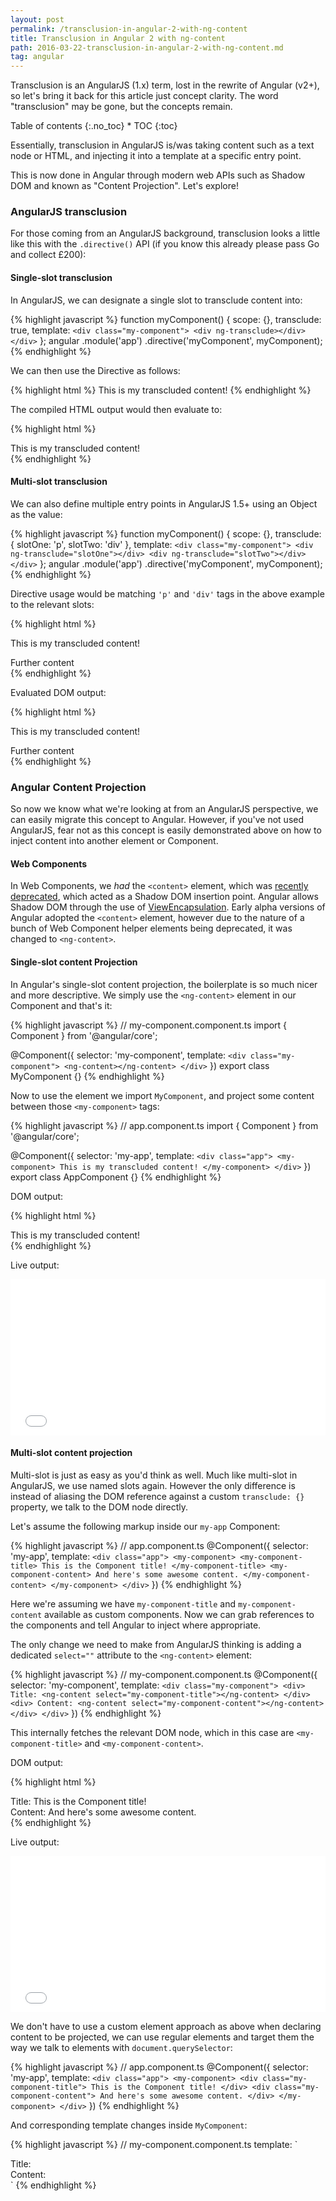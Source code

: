 ```yaml
---
layout: post
permalink: /transclusion-in-angular-2-with-ng-content
title: Transclusion in Angular 2 with ng-content
path: 2016-03-22-transclusion-in-angular-2-with-ng-content.md
tag: angular
---
```


Transclusion is an AngularJS (1.x) term, lost in the rewrite of Angular (v2+), so let's bring it back for this article just concept clarity. The word "transclusion" may be gone, but the concepts remain.

<div class="toc" markdown="1">
<span class="gamma">Table of contents</span>
{:.no_toc}
* TOC
{:toc}
</div>

Essentially, transclusion in AngularJS is/was taking content such as a text node or HTML, and injecting it into a template at a specific entry point.

This is now done in Angular through modern web APIs such as Shadow DOM and known as "Content Projection". Let's explore!

### AngularJS transclusion

For those coming from an AngularJS background, transclusion looks a little like this with the `.directive()` API (if you know this already please pass Go and collect £200):

#### Single-slot transclusion

In AngularJS, we can designate a single slot to transclude content into:

{% highlight javascript %}
function myComponent() {
  scope: {},
  transclude: true,
  template: `
    <div class="my-component">
      <div ng-transclude></div>
    </div>
  `
};
angular
  .module('app')
  .directive('myComponent', myComponent);
{% endhighlight %}

We can then use the Directive as follows:

{% highlight html %}
<my-component>
  This is my transcluded content!
</my-component>
{% endhighlight %}

The compiled HTML output would then evaluate to:

{% highlight html %}
<my-component>
  <div class="my-component">
    <div ng-transclude>
      This is my transcluded content!
    </div>
  </div>
</my-component>
{% endhighlight %}

#### Multi-slot transclusion

We can also define multiple entry points in AngularJS 1.5+ using an Object as the value:

{% highlight javascript %}
function myComponent() {
  scope: {},
  transclude: {
    slotOne: 'p',
    slotTwo: 'div'
  },
  template: `
    <div class="my-component">
      <div ng-transclude="slotOne"></div>
      <div ng-transclude="slotTwo"></div>
    </div>
  `
};
angular
  .module('app')
  .directive('myComponent', myComponent);
{% endhighlight %}

Directive usage would be matching `'p'` and `'div'` tags in the above example to the relevant slots:

{% highlight html %}
<my-component>
  <p>
    This is my transcluded content!
  </p>
  <div>
    Further content
  </div>
</my-component>
{% endhighlight %}

Evaluated DOM output:

{% highlight html %}
<my-component>
  <div class="my-component">
    <div ng-transclude="slotOne">
      <p>
        This is my transcluded content!
      </p>
    </div>
    <div ng-transclude="slotTwo">
      <div>
        Further content
      </div>
    </div>
  </div>
</my-component>
{% endhighlight %}

### Angular Content Projection

So now we know what we're looking at from an AngularJS perspective, we can easily migrate this concept to Angular. However, if you've not used AngularJS, fear not as this concept is easily demonstrated above on how to inject content into another element or Component.

#### Web Components <content>

In Web Components, we _had_ the `<content>` element, which was [recently deprecated](https://developer.mozilla.org/en-US/docs/Web/HTML/Element/content), which acted as a Shadow DOM insertion point. Angular allows Shadow DOM through the use of [ViewEncapsulation](/emulated-native-shadow-dom-angular-2-view-encapsulation). Early alpha versions of Angular adopted the `<content>` element, however due to the nature of a bunch of Web Component helper elements being deprecated, it was changed to `<ng-content>`.

#### Single-slot content Projection

In Angular's single-slot content projection, the boilerplate is so much nicer and more descriptive. We simply use the `<ng-content>` element in our Component and that's it:

{% highlight javascript %}
// my-component.component.ts
import { Component } from '@angular/core';

@Component({
  selector: 'my-component',
  template: `
    <div class="my-component">
      <ng-content></ng-content>
    </div>
  `
})
export class MyComponent {}
{% endhighlight %}

Now to use the element we import `MyComponent`, and project some content between those `<my-component>` tags:

{% highlight javascript %}
// app.component.ts
import { Component } from '@angular/core';

@Component({
  selector: 'my-app',
  template: `
    <div class="app">
      <my-component>
        This is my transcluded content!
      </my-component>
    </div>
  `
})
export class AppComponent {}
{% endhighlight %}

DOM output:

{% highlight html %}
<div class="app">
  <my-component>
    <div class="my-component">
      This is my transcluded content!
    </div>
  </my-component>
</div>
{% endhighlight %}

Live output:

<iframe src="//embed.plnkr.co/TCusCR4NHGbJy9gBN7ZV?deferRun" frameborder="0" border="0" cellspacing="0" cellpadding="0" width="100%" height="250"></iframe>

#### Multi-slot content projection

Multi-slot is just as easy as you'd think as well. Much like multi-slot in AngularJS, we use named slots again. However the only difference is instead of aliasing the DOM reference against a custom `transclude: {}` property, we talk to the DOM node directly.

Let's assume the following markup inside our `my-app` Component:

{% highlight javascript %}
// app.component.ts
@Component({
  selector: 'my-app',
  template: `
    <div class="app">
      <my-component>
        <my-component-title>
          This is the Component title!
        </my-component-title>
        <my-component-content>
          And here's some awesome content.
        </my-component-content>
      </my-component>
    </div>
  `
})
{% endhighlight %}

Here we're assuming we have `my-component-title` and `my-component-content` available as custom components. Now we can grab references to the components and tell Angular to inject where appropriate.

The only change we need to make from AngularJS thinking is adding a dedicated `select=""` attribute to the `<ng-content>` element:

{% highlight javascript %}
// my-component.component.ts
@Component({
  selector: 'my-component',
  template: `
    <div class="my-component">
      <div>
        Title:
        <ng-content select="my-component-title"></ng-content>
      </div>
      <div>
        Content:
        <ng-content select="my-component-content"></ng-content>
      </div>
    </div>
  `
})
{% endhighlight %}

This internally fetches the relevant DOM node, which in this case are `<my-component-title>` and `<my-component-content>`.

DOM output:

{% highlight html %}
<div class="app">
  <my-component>
    <div class="my-component">
      <div>
        Title:
        <my-component-title>
          This is the Component title!
        </my-component-title>
      </div>
      <div>
        Content:
        <my-component-content>
          And here's some awesome content.
        </my-component-content>
      </div>
    </div>
  </my-component>
</div>
{% endhighlight %}

Live output:

<iframe src="//embed.plnkr.co/NbwoKx6yFQ2uFp2wWnj1?deferRun" frameborder="0" border="0" cellspacing="0" cellpadding="0" width="100%" height="250"></iframe>

We don't have to use a custom element approach as above when declaring content to be projected, we can use regular elements and target them the way we talk to elements with `document.querySelector`:

{% highlight javascript %}
// app.component.ts
@Component({
  selector: 'my-app',
  template: `
    <div class="app">
      <my-component>
        <div class="my-component-title">
          This is the Component title!
        </div>
        <div class="my-component-content">
          And here's some awesome content.
        </div>
      </my-component>
    </div>
  `
})
{% endhighlight %}

And corresponding template changes inside `MyComponent`:

{% highlight javascript %}
// my-component.component.ts
template: `
  <div class="my-component">
    <div>
      Title:
      <ng-content select=".my-component-title"></ng-content>
    </div>
    <div>
      Content:
      <ng-content select=".my-component-content"></ng-content>
    </div>
  </div>
`
{% endhighlight %}
